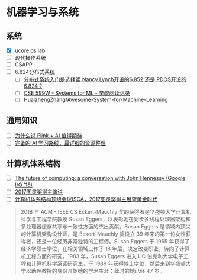 # 机器学习与系统

## 系统
- [x]  ucore os lab
- [ ] 现代操作系统
- [ ] CSAPP
- [ ] 6.824分布式系统
    - [ ] [分布式系统入门是选择读 Nancy Lynch开设的6.852 还是 PDOS开设的 6.824 ?](https://www.zhihu.com/question/340089672/answer/795347128)
    - [ ] [CSE 599W - Systems for ML - 辛酸阅读记录](https://zhuanlan.zhihu.com/p/104649426)
    - [ ] [HuaizhengZhang/Awesome-System-for-Machine-Learning](https://github.com/HuaizhengZhang/Awesome-System-for-Machine-Learning)

## 通用知识
- [ ] [为什么说 Flink + AI 值得期待](https://mp.weixin.qq.com/s/SPha4qil0UEwB78wblcFSQ)
- [ ] [完备的 AI 学习路线，最详细的资源整理](https://mp.weixin.qq.com/s/fUNDdCzJrWBoKYh1tT4gSw)

## 计算机体系结构
- [ ] [The future of computing: a conversation with John Hennessy (Google I/O '18)](https://www.youtube.com/watch?v=Azt8Nc-mtKM&list=WL&index=5&t=0s)
- [ ] [2017图灵奖得主演讲](https://www.youtube.com/watch?time_continue=125&v=3LVeEjsn8Ts)
- [ ] [计算机体系结构顶级会议ISCA，2017图灵奖得主展望黄金时代](https://www.leiphone.com/news/201806/4E3PCDRaoGi8H8Ey.html)
>2018 年 ACM - IEEE CS Eckert-Mauchly 奖的获得者是华盛顿大学计算机科学与工程学院教授 Susan Eggers，以表彰她在同步多线程处理器架构和多处理器缓存共享与一致性方面的杰出贡献。Susan Eggers 是领域内顶尖的计算机架构设计师，是 Eckert-Mauchly 奖设立 39 年来的第一位女性获得者，还是一位经历非常独特的工程师。Susan Eggers 于 1965 年获得了经济学硕士学位，在相关领域工作了 18 年后，决定改变职业，转向了计算机工程方面的研究。1983 年，Susan Eggers 进入 UC 伯克利大学电子工程和计算机科学系读研究生，于 1989 年获得博士学位，然后来到华盛顿大学以助理教授的身份开始她的学术生涯；此时的她已经 47 岁。